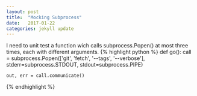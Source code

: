 ```yaml
---
layout: post
title:  "Mocking Subprocess"
date:   2017-01-22 
categories: jekyll update
---
```


I need to unit test a function wich calls subprocess.Popen() at most three times, each with different arguments.
{% highlight python %}
def go():
    call = subprocess.Popen(['git', 'fetch', '--tags', '--verbose'], 
            stderr=subprocess.STDOUT, stdout=subprocess.PIPE)

    out, err = call.communicate()
{% endhighlight %}
